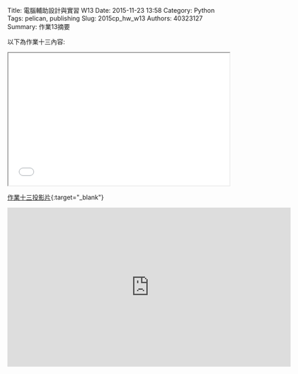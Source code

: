 Title: 電腦輔助設計與實習 W13
Date: 2015-11-23 13:58
Category: Python
Tags: pelican, publishing
Slug: 2015cp_hw_w13
Authors: 40323127
Summary: 作業13摘要

以下為作業十三內容:

<iframe src="40323127_w13.html" width="500" height="300"></iframe>

[作業十三投影片](40323127_w13_p.html){:target="_blank"}

<iframe width="640" height="360" src="https://www.youtube.com/embed/vi7nGuVrn9o" frameborder="0" allowfullscreen></iframe>

